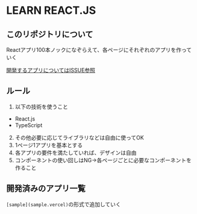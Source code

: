 # LEARN REACT.JS

## このリポジトリについて

Reactアプリ100本ノックになぞらえて、各ページにそれぞれのアプリを作っていく

[開発するアプリについてはISSUE参照](https://github.com/D-suke0614/learn_react/issues)

## ルール

1. 以下の技術を使うこと

- React.js
- TypeScript

2. その他必要に応じてライブラリなどは自由に使ってOK
3. 1ページ1アプリを基本とする
4. 各アプリの要件を満たしていれば、デザインは自由
5. コンポーネントの使い回しはNG→各ページごとに必要なコンポーネントを作ること

## 開発済みのアプリ一覧

`[sample](sample.vercel)`の形式で追加していく
